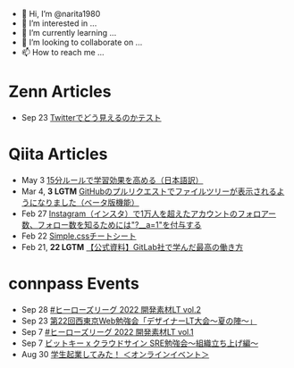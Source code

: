 - 👋 Hi, I’m @narita1980
- 👀 I’m interested in ...
- 🌱 I’m currently learning ...
- 💞️ I’m looking to collaborate on ...
- 📫 How to reach me ...

# Zenn Articles

<!-- profile updater begin: zenn -->
- Sep 23 [Twitterでどう見えるのかテスト](https://zenn.dev/narita1980/articles/cbb21f8d7f785752d6ac)
<!-- profile updater end: zenn -->

# Qiita Articles

<!-- profile updater begin: qiita -->
- May 3 [15分ルールで学習効果を高める（日本語訳）](https://qiita.com/narita1980/items/d0ad5246344fc6e4380f)
- Mar 4, **3 LGTM** [GitHubのプルリクエストでファイルツリーが表示されるようになりました（ベータ版機能）](https://qiita.com/narita1980/items/bee2c5232342a51e0415)
- Feb 27 [Instagram（インスタ）で1万人を超えたアカウントのフォロアー数、フォロー数を知るためには"?__a=1"を付与する](https://qiita.com/narita1980/items/630b7014fa893461b991)
- Feb 22 [Simple.cssチートシート](https://qiita.com/narita1980/items/fd2ccf0e91944aab9fd5)
- Feb 21, **22 LGTM** [【公式資料】GitLab社で学んだ最高の働き方](https://qiita.com/narita1980/items/d7d142c2bb6312cb9ad6)
<!-- profile updater end: qiita -->

# connpass Events

<!-- profile updater begin: connpass -->
- Sep 28 [#ヒーローズリーグ 2022 開発素材LT vol.2](https://mashupawards.connpass.com/event/253636/)
- Sep 23 [第22回西東京Web勉強会「デザイナーLT大会〜夏の陣〜」](https://westtokyowebstudy.connpass.com/event/255380/)
- Sep 7 [#ヒーローズリーグ 2022 開発素材LT vol.1](https://mashupawards.connpass.com/event/253635/)
- Sep 7 [ビットキー x クラウドサイン SRE勉強会〜組織立ち上げ編〜](https://bengo4.connpass.com/event/256454/)
- Aug 30 [学生起業してみた！ ＜オンラインイベント＞](https://3rdlink.connpass.com/event/257981/)
<!-- profile updater end: connpass -->

<!---
narita1980/narita1980 is a ✨ special ✨ repository because its `README.md` (this file) appears on your GitHub profile.
You can click the Preview link to take a look at your changes.
--->

